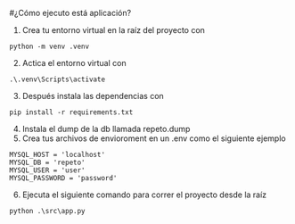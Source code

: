 #¿Cómo ejecuto está aplicación?
1. Crea tu entorno virtual en la raíz del proyecto con 
```
python -m venv .venv
```
2. Actica el entorno virtual con
```
.\.venv\Scripts\activate
```
3. Después instala las dependencias con
```
pip install -r requirements.txt
```
4. Instala el dump de la db llamada repeto.dump
5. Crea tus archivos de envioroment en un .env como el siguiente ejemplo
```
MYSQL_HOST = 'localhost'
MYSQL_DB = 'repeto'
MYSQL_USER = 'user'
MYSQL_PASSWORD = 'password'
```
6. Ejecuta el siguiente comando para correr el proyecto desde la raíz
```
python .\src\app.py
```

